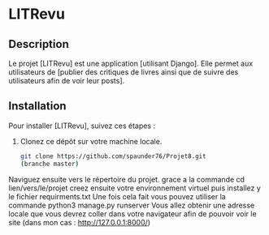 # LITRevu

## Description

Le projet [LITRevu] est une application [utilisant Django]. Elle permet aux utilisateurs de [publier des critiques de livres ainsi que de suivre des utilisateurs afin de voir leur posts].


## Installation

Pour installer [LITRevu], suivez ces étapes :

1. Clonez ce dépôt sur votre machine locale.
   ```bash
   git clone https://github.com/spaunder76/Projet8.git
   (branche master)

Naviguez ensuite vers le répertoire du projet. grace a la commande cd lien/vers/le/projet
creez ensuite votre environnement virtuel puis installez y le fichier requirments.txt
Une fois cela fait vous pouvez utiliser la commande python3 manage.py runserver
Vous allez obtenir une adresse locale que vous devrez coller dans votre navigateur afin de pouvoir voir le site (dans mon cas : http://127.0.0.1:8000/)
